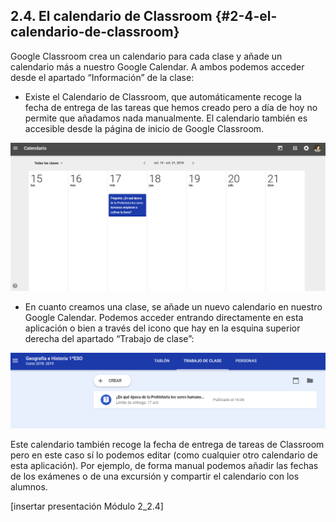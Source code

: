 ## 2.4\. El calendario de Classroom {#2-4-el-calendario-de-classroom}

Google Classroom crea un calendario para cada clase y añade un calendario más a nuestro Google Calendar. A ambos podemos acceder desde el apartado “Información” de la clase:

*   Existe el Calendario de Classroom, que automáticamente recoge la fecha de entrega de las tareas que hemos creado pero a día de hoy no permite que añadamos nada manualmente. El calendario también es accesible desde la página de inicio de Google Classroom.

![](../images/image5.png)

*   En cuanto creamos una clase, se añade un nuevo calendario en nuestro Google Calendar. Podemos acceder entrando directamente en esta aplicación o bien a través del icono que hay en la esquina superior derecha del apartado “Trabajo de clase”:

![](../images/image7.png) 

Este calendario también recoge la fecha de entrega de tareas de Classroom pero en este caso sí lo podemos editar (como cualquier otro calendario de esta aplicación). Por ejemplo, de forma manual podemos añadir las fechas de los exámenes o de una excursión y compartir el calendario con los alumnos.

[insertar presentación Módulo 2_2.4]